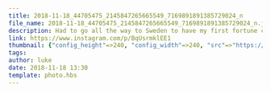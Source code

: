 ```yaml
---
title: 2018-11-18_44705475_2145847265665549_7169891891385729024_n
file_name: 2018-11-18_44705475_2145847265665549_7169891891385729024_n.jpg
description: Had to go all the way to Sweden to have my first fortune cookie
link: https://www.instagram.com/p/BqUsrmklEE1
thumbnail: {"config_height"=>240, "config_width"=>240, "src"=>"https://scontent-arn2-1.cdninstagram.com/vp/c653a4cd2c72528de73c3772ad5f8510/5CBC181E/t51.2885-15/e35/s240x240/44705475_2145847265665549_7169891891385729024_n.jpg?_nc_ht=scontent-arn2-1.cdninstagram.com&ig_cache_key=MTkxNTM1MjI1MTkzOTE3Njc1Nw%3D%3D.2"}
tags: 
author: luke
date: 2018-11-18 13:30
template: photo.hbs
---
```

